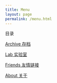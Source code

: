 ```yaml
---
title: Menu
layout: page
permalink: /menu.html
---
```

<div class="page-title">目录</div>

[Archive 存档](/archive.html)


[Lab 实验室](/lab.html)


[Friends 友情链接](/friends.html)


[About 关于](/about.html)
